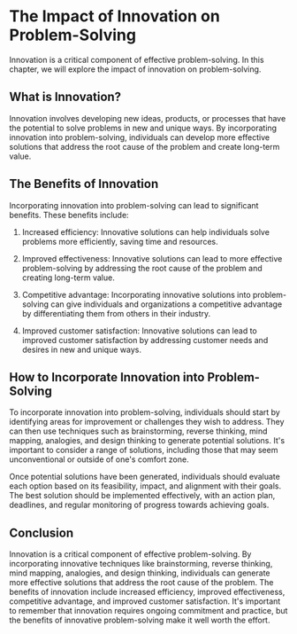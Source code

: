 The Impact of Innovation on Problem-Solving
=======================================================================================

Innovation is a critical component of effective problem-solving. In this chapter, we will explore the impact of innovation on problem-solving.

What is Innovation?
-------------------

Innovation involves developing new ideas, products, or processes that have the potential to solve problems in new and unique ways. By incorporating innovation into problem-solving, individuals can develop more effective solutions that address the root cause of the problem and create long-term value.

The Benefits of Innovation
--------------------------

Incorporating innovation into problem-solving can lead to significant benefits. These benefits include:

1. Increased efficiency: Innovative solutions can help individuals solve problems more efficiently, saving time and resources.

2. Improved effectiveness: Innovative solutions can lead to more effective problem-solving by addressing the root cause of the problem and creating long-term value.

3. Competitive advantage: Incorporating innovative solutions into problem-solving can give individuals and organizations a competitive advantage by differentiating them from others in their industry.

4. Improved customer satisfaction: Innovative solutions can lead to improved customer satisfaction by addressing customer needs and desires in new and unique ways.

How to Incorporate Innovation into Problem-Solving
--------------------------------------------------

To incorporate innovation into problem-solving, individuals should start by identifying areas for improvement or challenges they wish to address. They can then use techniques such as brainstorming, reverse thinking, mind mapping, analogies, and design thinking to generate potential solutions. It's important to consider a range of solutions, including those that may seem unconventional or outside of one's comfort zone.

Once potential solutions have been generated, individuals should evaluate each option based on its feasibility, impact, and alignment with their goals. The best solution should be implemented effectively, with an action plan, deadlines, and regular monitoring of progress towards achieving goals.

Conclusion
----------

Innovation is a critical component of effective problem-solving. By incorporating innovative techniques like brainstorming, reverse thinking, mind mapping, analogies, and design thinking, individuals can generate more effective solutions that address the root cause of the problem. The benefits of innovation include increased efficiency, improved effectiveness, competitive advantage, and improved customer satisfaction. It's important to remember that innovation requires ongoing commitment and practice, but the benefits of innovative problem-solving make it well worth the effort.

